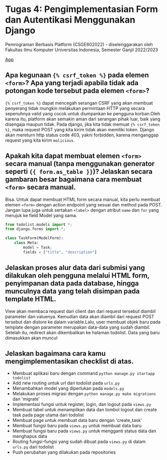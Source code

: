 # Tugas 4: Pengimplementasian Form dan Autentikasi Menggunakan Django

Pemrograman Berbasis Platform (CSGE602022) - diselenggarakan oleh Fakultas Ilmu Komputer Universitas Indonesia, Semester Ganjil 2022/2023

[App](https://mervinapp.herokuapp.com/todolist)

## Apa kegunaan `{% csrf_token %}` pada elemen `<form>`? Apa yang terjadi apabila tidak ada potongan kode tersebut pada elemen `<form>`? 

`{% csrf_token %}` dapat mencegah serangan CSRF yang akan membuat penyerang tidak mungkin melakukan permintaan HTTP yang secara sepenuhnya valid yang cocok untuk diumpankan ke pengguna korban.Oleh karena itu, platform akan semakin aman dari serangan pihak luar, baik yang disengaja maupun tidak.
Pada django, jika kita tidak memuat `{% csrf_token %}`, maka request POST yang kita kirim tidak akan memiliki token. Django akan mereturn http status code 403, yakni forbidden, karena menganggap request yang kita kirim `malicious`.

## Apakah kita dapat membuat elemen `<form>` secara manual (tanpa menggunakan generator seperti `{{ form.as_table }}`)? Jelaskan secara gambaran besar bagaimana cara membuat `<form>` secara manual.

Bisa. Untuk dapat membuat HTML form secara manual, kita perlu membuat elemen `<form>` dengan action endpoint yang sesuai dan method pada POST. Jangan lupa  juga untuk sertakan `<label>` dengan atribut `name` dan `for` yang merujuk ke field Model yang sama.

```python
from todolist.models import *;
from django.forms import *;

class TaskForm(ModelForm):
    class Meta:
        model = Task;
        fields = ["title", "description"]
```


## Jelaskan proses alur data dari submisi yang dilakukan oleh pengguna melalui HTML form, penyimpanan data pada database, hingga munculnya data yang telah disimpan pada template HTML.

View akan membaca request dari client dan dari request tersebut diambil parameter dan valuenya. Kemudian data akan diambil dari request POST tersebut dan distore ke dalam variable.Lalu, user membuat objek baru pada template dengan parameter merupakan data-data yang sudah diambil. Setelah itu, redirect akan dikembalikan ke halaman todolist. Data yang baru dimasukkan akan muncul

## Jelaskan bagaimana cara kamu mengimplementasikan checklist di atas.

- Membuat aplikasi baru dengan command `python manage.py startapp todolist`
- Add new routing untuk url dari todolist pada `urls.py`
- Menambahkan model yang diperlukan pada `models.py`
- Melakukan proses migrasi dengan `python manage.py make migrations` dan 'migrate'
- Implementasi fungsi untuk register, login, dan logout pada `views.py`
- Membuat tabel untuk menampilkan data dan tombol logout dan create task pada page utama dari todolist
- Membuat page untuk membuat data baru dengan 'create_task'
- Membuat fungsi baru pada `views.py` untuk membuat data baru
- Membuat fungsi baru pada `views.py` untuk mengganti status data dan menghapus data
- Routing fungsi-fungsi yang sudah dibuat pada `views.py` di dalam `urls.py` dari todolist
- Push perubahan yang dilakukan pada repositories

